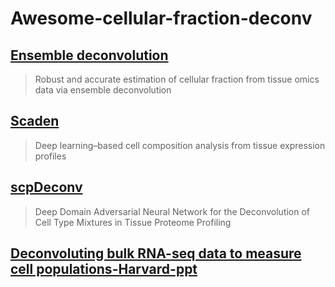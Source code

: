 # Awesome-cellular-fraction-deconv
## [Ensemble deconvolution](https://academic.oup.com/bioinformatics/article/38/11/3004/6570586?login=false)
> Robust and accurate estimation of cellular fraction from tissue omics data via ensemble deconvolution
## [Scaden](https://www.science.org/doi/10.1126/sciadv.aba2619)
> Deep learning–based cell composition analysis from tissue expression profiles
## [scpDeconv](https://www.biorxiv.org/content/10.1101/2022.11.25.517895v1)
> Deep Domain Adversarial Neural Network for the Deconvolution of Cell Type Mixtures in Tissue Proteome Profiling
## [Deconvoluting bulk RNA-seq data to measure cell populations-Harvard-ppt](https://projects.iq.harvard.edu/files/chanbioinformatics/files/cell_type_deconvolution.pdf)
>
